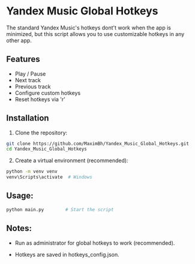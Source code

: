 # Yandex Music Global Hotkeys

The standard Yandex Music's hotkeys dont't work when the app is minimized, but this script allows you to use customizable hotkeys in any other app.

## Features
- Play / Pause
- Next track
- Previous track
- Configure custom hotkeys
- Reset hotkeys via 'r'

## Installation

1. Clone the repository:
```bash
git clone https://github.com/MaximBh/Yandex_Music_Global_Hotkeys.git
cd Yandex_Music_Global_Hotkeys
```
2. Create a virtual environment (recommended):
```bash
python -m venv venv
venv\Scripts\activate  # Windows
```
## Usage:
```bash
python main.py        # Start the script
```
## Notes:
- Run as administrator for global hotkeys to work (recommended).

- Hotkeys are saved in hotkeys_config.json.
